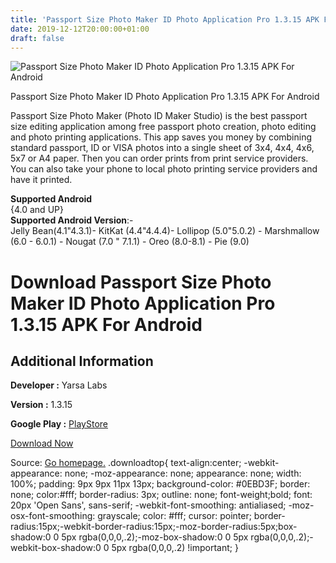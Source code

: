 ```yaml
---
title: 'Passport Size Photo Maker ID Photo Application Pro 1.3.15 APK For Android'
date: 2019-12-12T20:00:00+01:00
draft: false
---
```


![Passport Size Photo Maker ID Photo Application Pro 1.3.15 APK For Android](https://i1.wp.com/apkhome.net/wp-content/uploads/2019/12/WPA-WPS-Tester-1.0.2-Mod-Ads-Free-1.png "Passport Size Photo Maker ID Photo Application Pro 1.3.15 APK For Android")

  

Passport Size Photo Maker ID Photo Application Pro 1.3.15 APK For Android

Passport Size Photo Maker (Photo ID Maker Studio) is the best passport size editing application among free passport photo creation, photo editing and photo printing applications. This app saves you money by combining standard passport, ID or VISA photos into a single sheet of 3x4, 4x4, 4x6, 5x7 or A4 paper. Then you can order prints from print service providers. You can also take your phone to local photo printing service providers and have it printed.

**Supported Android**  
{4.0 and UP}  
**Supported Android Version**:-  
Jelly Bean(4.1"4.3.1)- KitKat (4.4"4.4.4)- Lollipop (5.0"5.0.2) - Marshmallow (6.0 - 6.0.1) - Nougat (7.0 " 7.1.1) - Oreo (8.0-8.1) - Pie (9.0)

Download Passport Size Photo Maker ID Photo Application Pro 1.3.15 APK For Android
==================================================================================

Additional Information
----------------------

**Developer :** Yarsa Labs

**Version :** 1.3.15

**Google Play :** [PlayStore](https://play.google.com/store/apps/details?id=id.passport.photo.lite&hl=en)

  

[Download Now](https://store4app.co/post/passport-size-photo-maker-id-photo-application-pro-1-3-15-apk-for-android_1576177133)

  
Source: [Go homepage.](https://store4app.co/post/passport-size-photo-maker-id-photo-application-pro-1-3-15-apk-for-android_1576177133) .downloadtop{ text-align:center; -webkit-appearance: none; -moz-appearance: none; appearance: none; width: 100%; padding: 9px 9px 11px 13px; background-color: #0EBD3F; border: none; color:#fff; border-radius: 3px; outline: none; font-weight;bold; font: 20px 'Open Sans', sans-serif; -webkit-font-smoothing: antialiased; -moz-osx-font-smoothing: grayscale; color: #fff; cursor: pointer; border-radius:15px;-webkit-border-radius:15px;-moz-border-radius:5px;box-shadow:0 0 5px rgba(0,0,0,.2);-moz-box-shadow:0 0 5px rgba(0,0,0,.2);-webkit-box-shadow:0 0 5px rgba(0,0,0,.2) !important; }